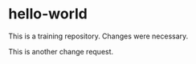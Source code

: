 # hello-world
This is a training repository.
Changes were necessary.

This is another change request.

